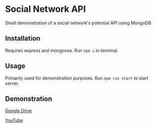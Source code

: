 # Social Network API

Small demonstration of a social network's potential API using MongoDB

## Installation

Requires express and mongoose.
Run ``` npm i ``` in terminal.

## Usage
 
Primarily used for demonstration purposes. Run ```npm run start``` to start server.

## Demonstration
[Google Drive](!https://drive.google.com/file/d/1olljACYDigDTFbVRWnn2J540vm494t-4/view)

[YouTube](!https://youtu.be/bT7_vRwy4Vw)
